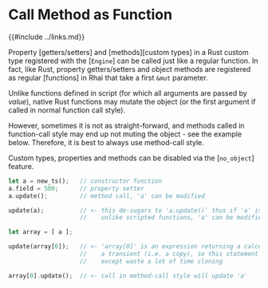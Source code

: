 Call Method as Function
======================

{{#include ../links.md}}

Property [getters/setters] and [methods][custom types] in a Rust custom type registered with the [`Engine`] can be called
just like a regular function.  In fact, like Rust, property getters/setters and object methods
are registered as regular [functions] in Rhai that take a first `&mut` parameter.

Unlike functions defined in script (for which all arguments are passed by _value_),
native Rust functions may mutate the object (or the first argument if called in normal function call style).

However, sometimes it is not as straight-forward, and methods called in function-call style may end up
not muting the object - see the example below. Therefore, it is best to always use method-call style.

Custom types, properties and methods can be disabled via the [`no_object`] feature.

```rust
let a = new_ts();   // constructor function
a.field = 500;      // property setter
a.update();         // method call, 'a' can be modified

update(a);          // <- this de-sugars to 'a.update()' thus if 'a' is a simple variable
                    //    unlike scripted functions, 'a' can be modified and is not a copy

let array = [ a ];

update(array[0]);   // <- 'array[0]' is an expression returning a calculated value,
                    //    a transient (i.e. a copy), so this statement has no effect
                    //    except waste a lot of time cloning

array[0].update();  // <- call in method-call style will update 'a'
```
